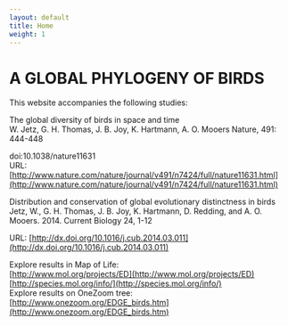 ```yaml
---
layout: default
title: Home
weight: 1
---
```

<div class="container">
  <h1 class="hero-text">A GLOBAL PHYLOGENY OF BIRDS</h1>
  <div class="hero-unit">  
  </div>
</div>


This website accompanies the following studies:

The global diversity of birds in space and time  
W. Jetz,  G. H. Thomas, J. B. Joy, K. Hartmann, A. O. Mooers
Nature, 491: 444-448

doi:10.1038/nature11631  
URL:[http://www.nature.com/nature/journal/v491/n7424/full/nature11631.html](http://www.nature.com/nature/journal/v491/n7424/full/nature11631.html)


Distribution and conservation of global evolutionary distinctness in birds  
Jetz, W., G. H. Thomas, J. B. Joy, K. Hartmann, D. Redding, and A. O. Mooers. 2014. Current Biology 24, 1-12  

URL: [http://dx.doi.org/10.1016/j.cub.2014.03.011](http://dx.doi.org/10.1016/j.cub.2014.03.011)  


Explore results in Map of Life:  
[http://www.mol.org/projects/ED](http://www.mol.org/projects/ED)  
[http://species.mol.org/info/](http://species.mol.org/info/)  
Explore results on OneZoom tree:    
[http://www.onezoom.org/EDGE_birds.htm](http://www.onezoom.org/EDGE_birds.htm)
